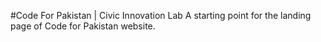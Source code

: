 #Code For Pakistan | Civic Innovation Lab 
A starting point for the landing page of Code for Pakistan website.
